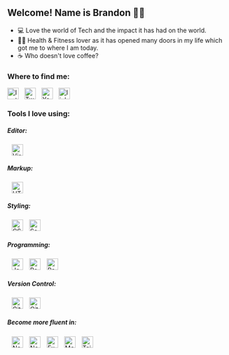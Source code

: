 ## Welcome! Name is Brandon 🙋‍♂️

- 💻 Love the world of Tech and the impact it has had on the world.
- 💪🏼 Health & Fitness lover as it has opened many doors in my life which got me to where I am today.
- ☕️ Who doesn't love coffee?

### Where to find me:

[<img align="left " alt="linkedin" width="26px" src="https://cdn.jsdelivr.net/npm/simple-icons@6.12.0/icons/linkedin.svg" style="padding-right:10px;" />][linkedin]
[<img align="left" alt="Instagram" width="26px" src="https://cdn.jsdelivr.net/npm/simple-icons@6.8.0/icons/instagram.svg" style="padding-right:10px;" />][instagram]
[<img align="left" alt="Twitter" width="26px" src="https://cdn.jsdelivr.net/npm/simple-icons@6.12.0/icons/twitter.svg" style="padding-right:10px;" />][twitter]
[<img align="left" alt="Youtube" width="26px" src="https://cdn.jsdelivr.net/npm/simple-icons@6.12.0/icons/youtube.svg" style="padding-right:10px;" />][youtube]

### Tools I love using:

##### Editor:

<img alt="Visual Studio Code" width="26px" src="https://cdn.jsdelivr.net/gh/devicons/devicon/icons/vscode/vscode-original.svg" style="padding-left:10px;" />

##### Markup:

<img alt="HTML5" width="26px" src="https://cdn.jsdelivr.net/gh/devicons/devicon/icons/html5/html5-original.svg" style="padding-left:10px;" />

##### Styling:

<img alt="CSS3" width="26px" src="https://cdn.jsdelivr.net/gh/devicons/devicon/icons/css3/css3-original.svg" style="padding-left:10px;" />
<img alt="Sass" width="26px" src="https://cdn.jsdelivr.net/gh/devicons/devicon/icons/sass/sass-original.svg" style="padding-left:10px;" />

##### Programming:

<img alt="JavaScript" width="26px" src="https://cdn.jsdelivr.net/gh/devicons/devicon/icons/javascript/javascript-original.svg" style="padding-left:10px;" />
<img alt="React" width="26px" src="https://cdn.jsdelivr.net/gh/devicons/devicon/icons/react/react-original.svg" style="padding-left:10px;" />
<img alt="React" width="26px" src="https://cdn.jsdelivr.net/gh/devicons/devicon/icons/redux/redux-original.svg" style="padding-left:10px;" />

##### Version Control:

<img alt="Git" width="26px" src="https://cdn.jsdelivr.net/gh/devicons/devicon/icons/git/git-original.svg" style="padding-left:10px;" />
<img alt="GitHub" width="26px" src="https://user-images.githubusercontent.com/3369400/139447912-e0f43f33-6d9f-45f8-be46-2df5bbc91289.png" style="padding-left:10px;" />

##### Become more fluent in:

<img alt="NextJS" width="26px" src="https://cdn.jsdelivr.net/gh/devicons/devicon/icons/nextjs/nextjs-original.svg" style="padding-left:10px;" />
<img alt="NodeJs" width="26px" src="https://cdn.jsdelivr.net/gh/devicons/devicon/icons/nodejs/nodejs-original.svg" style="padding-left:10px;" />
<img alt="Express" width="26px" src="https://cdn.jsdelivr.net/gh/devicons/devicon/icons/express/express-original.svg" style="padding-left:10px;" />
<img alt="MongoDB" width="26px" src="https://cdn.jsdelivr.net/gh/devicons/devicon/icons/mongodb/mongodb-original.svg" style="padding-left:10px;" />
<img alt="Tailwind" width="26px" src="https://cdn.icon-icons.com/icons2/2107/PNG/512/file_type_tailwind_icon_130128.png" style="padding-left:10px; " />

<br />
<br />

[instagram]: https://instagram.com/BrandonGormley
[twitter]: https://twitter.com/brandongormley
[youtube]: https://www.youtube.com/channel/UCOtIOhA9Y0a36ah9UUZ6RCw
[linkedin]: https://www.linkedin.com/in/brandontgormley/
